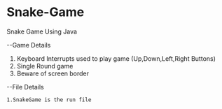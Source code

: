 # Snake-Game
Snake Game Using Java 

--Game Details
  1. Keyboard Interrupts used to play game (Up,Down,Left,Right Buttons)
  2. Single Round game
  3. Beware of screen border

--File Details 

    1.SnakeGame is the run file
